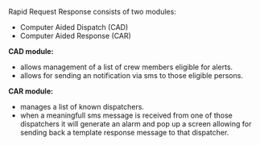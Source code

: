 Rapid Request Response consists of two modules:
  * Computer Aided Dispatch (CAD)
  * Computer Aided Response (CAR)

**CAD module:**
  * allows management of a list of crew members eligible for alerts.
  * allows for sending an notification via sms to those eligible persons.

**CAR module:**
  * manages a list of known dispatchers.
  * when a meaningfull sms message is received from one of those dispatchers it will generate
an alarm and pop up a screen allowing for sending back a template response message to that dispatcher.
